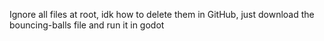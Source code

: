 Ignore all files at root, idk how to delete them in GitHub, just download the bouncing-balls file and run it in godot

